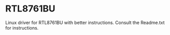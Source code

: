 # RTL8761BU
Linux driver for RTL8761BU with better instructions.
Consult the Readme.txt for instructions.
